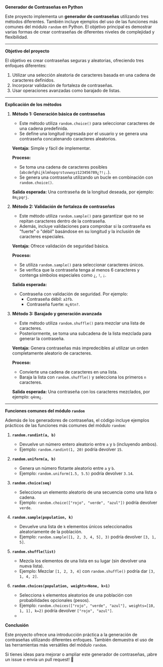 ﻿
**Generador de Contraseñas en Python**

Este proyecto implementa un **generador de contraseñas** utilizando tres métodos diferentes. También incluye ejemplos del uso de las funciones más comunes del módulo `random` en Python. El objetivo principal es demostrar varias formas de crear contraseñas de diferentes niveles de complejidad y flexibilidad.

----------

**Objetivo del proyecto**

El objetivo es crear contraseñas seguras y aleatorias, ofreciendo tres enfoques diferentes:

1.  Utilizar una selección aleatoria de caracteres basada en una cadena de caracteres definidos.
2.  Incorporar validación de fortaleza de contraseñas.
3.  Usar operaciones avanzadas como barajado de listas.

----------

**Explicación de los métodos**

1.  **Método 1: Generación básica de contraseñas**
    
    -   Este método utiliza `random.choice()` para seleccionar caracteres de una cadena predefinida.
    -   Se define una longitud ingresada por el usuario y se genera una contraseña concatenando caracteres aleatorios.
    
    **Ventaja:** Simple y fácil de implementar.
    
    **Proceso:**
    
    -   Se toma una cadena de caracteres posibles (`abcdefghijklmñopqrstuvwxyz123456789¿?!¡.`).
    -   Se genera una contraseña utilizando un bucle en combinación con `random.choice()`.
    
    **Salida esperada:** Una contraseña de la longitud deseada, por ejemplo: `8m¿pqrj`.
    
2.  **Método 2: Validación de fortaleza de contraseñas**
    
    -   Este método utiliza `random.sample()` para garantizar que no se repitan caracteres dentro de la contraseña.
    -   Además, incluye validaciones para comprobar si la contraseña es "fuerte" o "débil" basándose en su longitud y la inclusión de caracteres especiales.
    
    **Ventaja:** Ofrece validación de seguridad básica.
    
    **Proceso:**
    
    -   Se utiliza `random.sample()` para seleccionar caracteres únicos.
    -   Se verifica que la contraseña tenga al menos 6 caracteres y contenga símbolos especiales como `¿`, `!`, `¡`.
    
    **Salida esperada:**
    
    -   Contraseña con validación de seguridad. Por ejemplo:
        -   Contraseña débil: `a3fb`.
        -   Contraseña fuerte: `m¿6tn?`.
3.  **Método 3: Barajado y generación avanzada**
    
    -   Este método utiliza `random.shuffle()` para mezclar una lista de caracteres.
    -   Posteriormente, se toma una subcadena de la lista mezclada para generar la contraseña.
    
    **Ventaja:** Genera contraseñas más impredecibles al utilizar un orden completamente aleatorio de caracteres.
    
    **Proceso:**
    
    -   Convierte una cadena de caracteres en una lista.
    -   Baraja la lista con `random.shuffle()` y selecciona los primeros `n` caracteres.
    
    **Salida esperada:** Una contraseña con los caracteres mezclados, por ejemplo: `q4nm¿`.
    

----------

**Funciones comunes del módulo `random`**

Además de los generadores de contraseñas, el código incluye ejemplos prácticos de las funciones más comunes del módulo `random`:

1.  **`random.randint(a, b)`**
    
    -   Devuelve un número entero aleatorio entre `a` y `b` (incluyendo ambos).
    -   Ejemplo: `random.randint(1, 20)` podría devolver `15`.
2.  **`random.uniform(a, b)`**
    
    -   Genera un número flotante aleatorio entre `a` y `b`.
    -   Ejemplo: `random.uniform(1.5, 5.5)` podría devolver `3.14`.
3.  **`random.choice(seq)`**
    
    -   Selecciona un elemento aleatorio de una secuencia como una lista o cadena.
    -   Ejemplo: `random.choice(["rojo", "verde", "azul"])` podría devolver `verde`.
4.  **`random.sample(population, k)`**
    
    -   Devuelve una lista de `k` elementos únicos seleccionados aleatoriamente de la población.
    -   Ejemplo: `random.sample([1, 2, 3, 4, 5], 3)` podría devolver `[3, 1, 5]`.
5.  **`random.shuffle(list)`**
    
    -   Mezcla los elementos de una lista en su lugar (sin devolver una nueva lista).
    -   Ejemplo: Mezclar `[1, 2, 3, 4]` con `random.shuffle()` podría dar `[3, 1, 4, 2]`.
6.  **`random.choices(population, weights=None, k=1)`**
    
    -   Selecciona `k` elementos aleatorios de una población con probabilidades opcionales (pesos).
    -   Ejemplo: `random.choices(["rojo", "verde", "azul"], weights=[10, 1, 1], k=2)` podría devolver `["rojo", "azul"]`.
    - 
 **Conclusión**

Este proyecto ofrece una introducción práctica a la generación de contraseñas utilizando diferentes enfoques. También demuestra el uso de las herramientas más versátiles del módulo `random`.

Si tienes ideas para mejorar o ampliar este generador de contraseñas, ¡abre un issue o envía un pull request! 🚀

